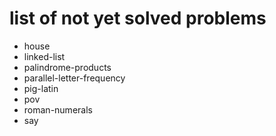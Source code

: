 # list of not yet solved problems

* house
* linked-list
* palindrome-products
* parallel-letter-frequency
* pig-latin
* pov
* roman-numerals
* say
